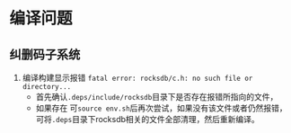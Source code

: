 # 编译问题

## 纠删码子系统

1. 编译构建显示报错 `fatal error: rocksdb/c.h: no such file or directory...`
   - 首先确认`.deps/include/rocksdb`目录下是否存在报错所指向的文件， 
   - 如果存在 可`source env.sh`后再次尝试，如果没有该文件或者仍然报错，可将`.deps`目录下rocksdb相关的文件全部清理，然后重新编译。
   
